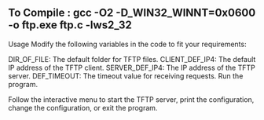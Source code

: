 To Compile : gcc -O2 -D_WIN32_WINNT=0x0600 -o ftp.exe ftp.c -lws2_32
-----------------------------
Usage
Modify the following variables in the code to fit your requirements:

DIR_OF_FILE: The default folder for TFTP files.
CLIENT_DEF_IP4: The default IP address of the TFTP client.
SERVER_DEF_IP4: The IP address of the TFTP server.
DEF_TIMEOUT: The timeout value for receiving requests.
Run the program.

Follow the interactive menu to start the TFTP server, print the configuration, change the configuration, or exit the program.
